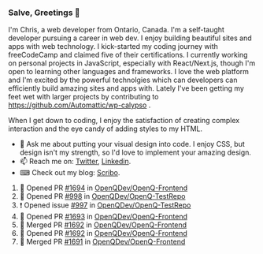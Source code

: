 ### Salve, Greetings 👋

I'm Chris, a web developer from Ontario, Canada. I'm a self-taught developer pursuing a career in web dev. I enjoy building beautiful sites and apps with web technology.
I kick-started my coding journey with freeCodeCamp and claimed five of their certifications.  I currently working on personal projects in JavaScript, especially with React/Next.js, though I'm open to learning other languages and frameworks. I love the web platform and I'm excited by the powerful technolgies which can developers can efficiently build amazing sites and apps with. Lately I've been getting my feet wet with larger projects by contributing to https://github.com/Automattic/wp-calypso .

When I get down to coding, I enjoy the satisfaction of creating complex interaction and the eye candy of adding styles to my HTML. 

- 💬 Ask me about putting your visual design into code. I enjoy CSS, but design isn't my strength, so I'd love to implement your amazing design.
- 📫 Reach me on: [Twitter](https://twitter.com/Christo28120856), [Linkedin](https://www.linkedin.com/in/christopher-stevers-07b9a5204/).
- ⌨ Check out my blog: [Scribo](https://christopherstevers.cf).
<!--
**Christopher-Stevers/Christopher-Stevers** is a ✨ _special_ ✨ repository because its `README.md` (this file) appears on your GitHub profile.

Here are some ideas to get you started:

- 🔭 I’m currently working on ...
- 🌱 I’m currently learning ...
- 👯 I’m looking to collaborate on ...
- 🤔 I’m looking for help with ...
- 😄 Pronouns: ...
- ⚡ Fun fact: ...
-->

<!--START_SECTION:activity-->
1. 💪 Opened PR [#1694](https://github.com/OpenQDev/OpenQ-Frontend/pull/1694) in [OpenQDev/OpenQ-Frontend](https://github.com/OpenQDev/OpenQ-Frontend)
2. 💪 Opened PR [#998](https://github.com/OpenQDev/OpenQ-TestRepo/pull/998) in [OpenQDev/OpenQ-TestRepo](https://github.com/OpenQDev/OpenQ-TestRepo)
3. ❗️ Opened issue [#997](https://github.com/OpenQDev/OpenQ-TestRepo/issues/997) in [OpenQDev/OpenQ-TestRepo](https://github.com/OpenQDev/OpenQ-TestRepo)
4. 💪 Opened PR [#1693](https://github.com/OpenQDev/OpenQ-Frontend/pull/1693) in [OpenQDev/OpenQ-Frontend](https://github.com/OpenQDev/OpenQ-Frontend)
5. 🎉 Merged PR [#1692](https://github.com/OpenQDev/OpenQ-Frontend/pull/1692) in [OpenQDev/OpenQ-Frontend](https://github.com/OpenQDev/OpenQ-Frontend)
6. 💪 Opened PR [#1692](https://github.com/OpenQDev/OpenQ-Frontend/pull/1692) in [OpenQDev/OpenQ-Frontend](https://github.com/OpenQDev/OpenQ-Frontend)
7. 🎉 Merged PR [#1691](https://github.com/OpenQDev/OpenQ-Frontend/pull/1691) in [OpenQDev/OpenQ-Frontend](https://github.com/OpenQDev/OpenQ-Frontend)
<!--END_SECTION:activity-->
